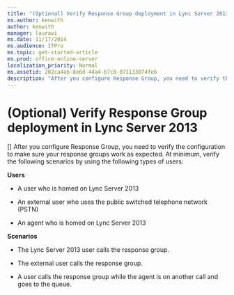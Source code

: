 ```yaml
---
title: "(Optional) Verify Response Group deployment in Lync Server 2013"
ms.author: kenwith
author: kenwith
manager: laurawi
ms.date: 11/17/2014
ms.audience: ITPro
ms.topic: get-started-article
ms.prod: office-online-server
localization_priority: Normal
ms.assetid: 202ca4ab-8e6d-44a4-b7c8-071133074feb
description: "After you configure Response Group, you need to verify the configuration to make sure your response groups work as expected. At minimum, verify the following scenarios by using the following types of users:"
---
```


# (Optional) Verify Response Group deployment in Lync Server 2013
[]
After you configure Response Group, you need to verify the configuration to make sure your response groups work as expected. At minimum, verify the following scenarios by using the following types of users:
  
 **Users**
  
- A user who is homed on Lync Server 2013
    
- An external user who uses the public switched telephone network (PSTN)
    
- An agent who is homed on Lync Server 2013
    
 **Scenarios**
  
- The Lync Server 2013 user calls the response group.
    
- The external user calls the response group.
    
- A user calls the response group while the agent is on another call and goes to the queue.
    

